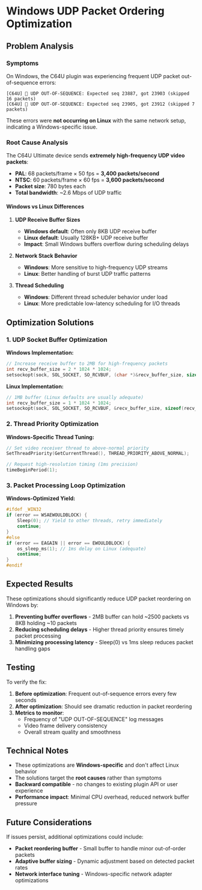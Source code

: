 # Windows UDP Packet Ordering Optimization

## Problem Analysis

### Symptoms
On Windows, the C64U plugin was experiencing frequent UDP packet out-of-sequence errors:
```
[C64U] 🔴 UDP OUT-OF-SEQUENCE: Expected seq 23887, got 23903 (skipped 16 packets)
[C64U] 🔴 UDP OUT-OF-SEQUENCE: Expected seq 23905, got 23912 (skipped 7 packets)
```

These errors were **not occurring on Linux** with the same network setup, indicating a Windows-specific issue.

### Root Cause Analysis

The C64U Ultimate device sends **extremely high-frequency UDP video packets**:
- **PAL**: 68 packets/frame × 50 fps = **3,400 packets/second**
- **NTSC**: 60 packets/frame × 60 fps = **3,600 packets/second**
- **Packet size**: 780 bytes each
- **Total bandwidth**: ~2.6 Mbps of UDP traffic

#### Windows vs Linux Differences

1. **UDP Receive Buffer Sizes**
   - **Windows default**: Often only 8KB UDP receive buffer
   - **Linux default**: Usually 128KB+ UDP receive buffer
   - **Impact**: Small Windows buffers overflow during scheduling delays

2. **Network Stack Behavior**
   - **Windows**: More sensitive to high-frequency UDP streams
   - **Linux**: Better handling of burst UDP traffic patterns

3. **Thread Scheduling**
   - **Windows**: Different thread scheduler behavior under load
   - **Linux**: More predictable low-latency scheduling for I/O threads

## Optimization Solutions

### 1. UDP Socket Buffer Optimization

**Windows Implementation:**
```c
// Increase receive buffer to 2MB for high-frequency packets
int recv_buffer_size = 2 * 1024 * 1024;
setsockopt(sock, SOL_SOCKET, SO_RCVBUF, (char *)&recv_buffer_size, sizeof(recv_buffer_size));
```

**Linux Implementation:**
```c
// 1MB buffer (Linux defaults are usually adequate)
int recv_buffer_size = 1 * 1024 * 1024;
setsockopt(sock, SOL_SOCKET, SO_RCVBUF, &recv_buffer_size, sizeof(recv_buffer_size));
```

### 2. Thread Priority Optimization

**Windows-Specific Thread Tuning:**
```c
// Set video receiver thread to above-normal priority
SetThreadPriority(GetCurrentThread(), THREAD_PRIORITY_ABOVE_NORMAL);

// Request high-resolution timing (1ms precision)
timeBeginPeriod(1);
```

### 3. Packet Processing Loop Optimization

**Windows-Optimized Yield:**
```c
#ifdef _WIN32
if (error == WSAEWOULDBLOCK) {
    Sleep(0); // Yield to other threads, retry immediately
    continue;
}
#else
if (error == EAGAIN || error == EWOULDBLOCK) {
    os_sleep_ms(1); // 1ms delay on Linux (adequate)
    continue;
}
#endif
```

## Expected Results

These optimizations should significantly reduce UDP packet reordering on Windows by:

1. **Preventing buffer overflows** - 2MB buffer can hold ~2500 packets vs 8KB holding ~10 packets
2. **Reducing scheduling delays** - Higher thread priority ensures timely packet processing
3. **Minimizing processing latency** - Sleep(0) vs 1ms sleep reduces packet handling gaps

## Testing

To verify the fix:

1. **Before optimization**: Frequent out-of-sequence errors every few seconds
2. **After optimization**: Should see dramatic reduction in packet reordering
3. **Metrics to monitor**:
   - Frequency of "UDP OUT-OF-SEQUENCE" log messages
   - Video frame delivery consistency
   - Overall stream quality and smoothness

## Technical Notes

- These optimizations are **Windows-specific** and don't affect Linux behavior
- The solutions target the **root causes** rather than symptoms
- **Backward compatible** - no changes to existing plugin API or user experience
- **Performance impact**: Minimal CPU overhead, reduced network buffer pressure

## Future Considerations

If issues persist, additional optimizations could include:
- **Packet reordering buffer** - Small buffer to handle minor out-of-order packets
- **Adaptive buffer sizing** - Dynamic adjustment based on detected packet rates
- **Network interface tuning** - Windows-specific network adapter optimizations
